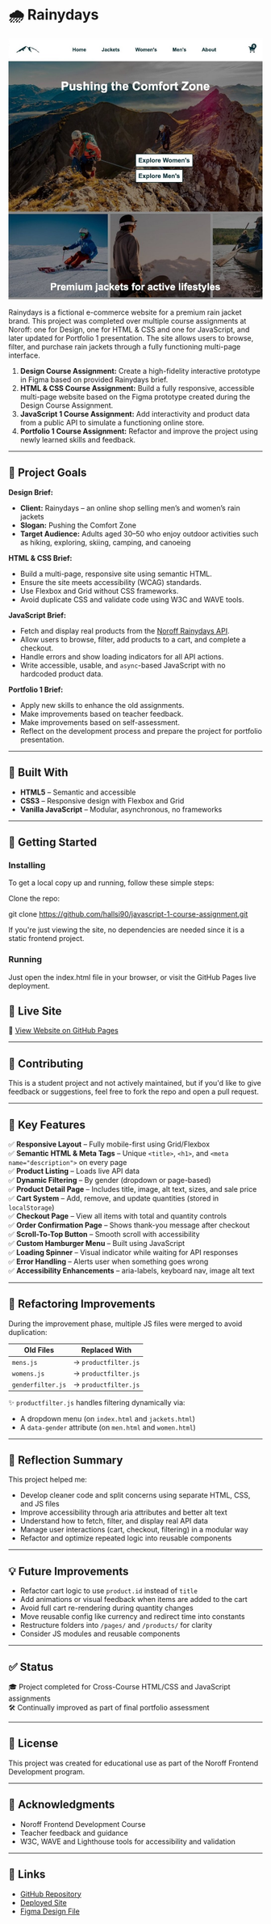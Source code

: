 # 🌧️ Rainydays

![Rainydays Preview](./images/preview/rainydays-preview.png)

Rainydays is a fictional e-commerce website for a premium rain jacket brand. This project was completed over multiple course assignments at Noroff: one for Design, one for HTML & CSS and one for JavaScript, and later updated for Portfolio 1 presentation. The site allows users to browse, filter, and purchase rain jackets through a fully functioning multi-page interface.

1. **Design Course Assignment:** Create a high-fidelity interactive prototype in Figma based on provided Rainydays brief.
2. **HTML & CSS Course Assignment:** Build a fully responsive, accessible multi-page website based on the Figma prototype created during the Design Course Assignment.
3. **JavaScript 1 Course Assignment:** Add interactivity and product data from a public API to simulate a functioning online store.
4. **Portfolio 1 Course Assignment:** Refactor and improve the project using newly learned skills and feedback.

---

## 📌 Project Goals

**Design Brief:**

- **Client:** Rainydays – an online shop selling men’s and women’s rain jackets
- **Slogan:** Pushing the Comfort Zone
- **Target Audience:** Adults aged 30–50 who enjoy outdoor activities such as hiking, exploring, skiing, camping, and canoeing

**HTML & CSS Brief:**

- Build a multi-page, responsive site using semantic HTML.
- Ensure the site meets accessibility (WCAG) standards.
- Use Flexbox and Grid without CSS frameworks.
- Avoid duplicate CSS and validate code using W3C and WAVE tools.

**JavaScript Brief:**

- Fetch and display real products from the [Noroff Rainydays API](https://v2.api.noroff.dev/rainy-days).
- Allow users to browse, filter, add products to a cart, and complete a checkout.
- Handle errors and show loading indicators for all API actions.
- Write accessible, usable, and `async`-based JavaScript with no hardcoded product data.

**Portfolio 1 Brief:**

- Apply new skills to enhance the old assignments.
- Make improvements based on teacher feedback.
- Make improvements based on self-assessment.
- Reflect on the development process and prepare the project for portfolio presentation.

---

## 🧰 Built With

- **HTML5** – Semantic and accessible
- **CSS3** – Responsive design with Flexbox and Grid
- **Vanilla JavaScript** – Modular, asynchronous, no frameworks

---

## 🚀 Getting Started

### Installing

To get a local copy up and running, follow these simple steps:

Clone the repo:

git clone https://github.com/hallsi90/javascript-1-course-assignment.git

If you're just viewing the site, no dependencies are needed since it is a static frontend project.

### Running

Just open the index.html file in your browser, or visit the GitHub Pages live deployment.

## 🚀 Live Site

🔗 [View Website on GitHub Pages](https://hallsi90.github.io/javascript-1-course-assignment/)

---

## 🤝 Contributing

This is a student project and not actively maintained, but if you'd like to give feedback or suggestions, feel free to fork the repo and open a pull request.

---

## 🧠 Key Features

✅ **Responsive Layout** – Fully mobile-first using Grid/Flexbox  
✅ **Semantic HTML & Meta Tags** – Unique `<title>`, `<h1>`, and `<meta name="description">` on every page  
✅ **Product Listing** – Loads live API data  
✅ **Dynamic Filtering** – By gender (dropdown or page-based)  
✅ **Product Detail Page** – Includes title, image, alt text, sizes, and sale price  
✅ **Cart System** – Add, remove, and update quantities (stored in `localStorage`)  
✅ **Checkout Page** – View all items with total and quantity controls  
✅ **Order Confirmation Page** – Shows thank-you message after checkout  
✅ **Scroll-To-Top Button** – Smooth scroll with accessibility  
✅ **Custom Hamburger Menu** – Built using JavaScript  
✅ **Loading Spinner** – Visual indicator while waiting for API responses  
✅ **Error Handling** – Alerts user when something goes wrong  
✅ **Accessibility Enhancements** – aria-labels, keyboard nav, image alt text

---

## 🔁 Refactoring Improvements

During the improvement phase, multiple JS files were merged to avoid duplication:

| Old Files         | Replaced With        |
| ----------------- | -------------------- |
| `mens.js`         | → `productfilter.js` |
| `womens.js`       | → `productfilter.js` |
| `genderfilter.js` | → `productfilter.js` |

✨ `productfilter.js` handles filtering dynamically via:

- A dropdown menu (on `index.html` and `jackets.html`)
- A `data-gender` attribute (on `men.html` and `women.html`)

---

## 🧠 Reflection Summary

This project helped me:

- Develop cleaner code and split concerns using separate HTML, CSS, and JS files
- Improve accessibility through aria attributes and better alt text
- Understand how to fetch, filter, and display real API data
- Manage user interactions (cart, checkout, filtering) in a modular way
- Refactor and optimize repeated logic into reusable components

---

## 💡 Future Improvements

- Refactor cart logic to use `product.id` instead of `title`
- Add animations or visual feedback when items are added to the cart
- Avoid full cart re-rendering during quantity changes
- Move reusable config like currency and redirect time into constants
- Restructure folders into `/pages/` and `/products/` for clarity
- Consider JS modules and reusable components

---

## ✅ Status

🎓 Project completed for Cross-Course HTML/CSS and JavaScript assignments  
🛠️ Continually improved as part of final portfolio assessment

---

## 📄 License

This project was created for educational use as part of the Noroff Frontend Development program.

---

## 🙏 Acknowledgments

- Noroff Frontend Development Course
- Teacher feedback and guidance
- W3C, WAVE and Lighthouse tools for accessibility and validation

---

## 🔗 Links

- [GitHub Repository](https://github.com/hallsi90/javascript-1-course-assignment)
- [Deployed Site](https://hallsi90.github.io/javascript-1-course-assignment/)
- [Figma Design File](https://www.figma.com/design/zU7iIMw4YsixrlaxV9OpLi/Design-Course-Assignment-05.11.23-Front-end-Development---Ingelinn-Hallseth?node-id=1-1131&p=f&t=Gkz7LXulHVzoBDBb-0)
